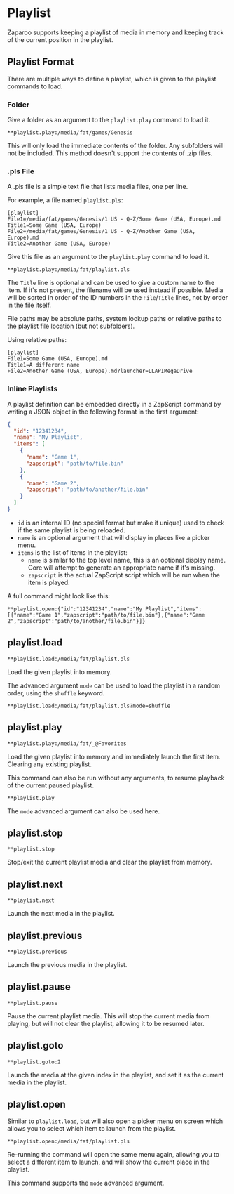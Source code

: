 # Playlist

Zaparoo supports keeping a playlist of media in memory and keeping track of the current position in the playlist.

## Playlist Format

There are multiple ways to define a playlist, which is given to the playlist commands to load.

### Folder

Give a folder as an argument to the `playlist.play` command to load it.

```
**playlist.play:/media/fat/games/Genesis
```

This will only load the immediate contents of the folder. Any subfolders will not be included. This method doesn't support the contents of .zip files.

### .pls File

A .pls file is a simple text file that lists media files, one per line.

For example, a file named `playlist.pls`:

```
[playlist]
File1=/media/fat/games/Genesis/1 US - Q-Z/Some Game (USA, Europe).md
Title1=Some Game (USA, Europe)
File2=/media/fat/games/Genesis/1 US - Q-Z/Another Game (USA, Europe).md
Title2=Another Game (USA, Europe)
```

Give this file as an argument to the `playlist.play` command to load it.

```
**playlist.play:/media/fat/playlist.pls
```

The `Title` line is optional and can be used to give a custom name to the item. If it's not present, the filename will be used instead if possible. Media will be sorted in order of the ID numbers in the `File`/`Title` lines, not by order in the file itself.

File paths may be absolute paths, system lookup paths or relative paths to the playlist file location (but not subfolders).

Using relative paths:

```
[playlist]
File1=Some Game (USA, Europe).md
Title1=A different name
File2=Another Game (USA, Europe).md?launcher=LLAPIMegaDrive
```

### Inline Playlists

A playlist definition can be embedded directly in a ZapScript command by writing a JSON object in the following format in the first argument:

```json
{
  "id": "12341234",
  "name": "My Playlist",
  "items": [
    {
      "name": "Game 1",
      "zapscript": "path/to/file.bin"
    },
    {
      "name": "Game 2",
      "zapscript": "path/to/another/file.bin"
    }
  ]
}
```

- `id` is an internal ID (no special format but make it unique) used to check if the same playlist is being reloaded.
- `name` is an optional argument that will display in places like a picker menu.
- `items` is the list of items in the playlist:
  - `name` is similar to the top level name, this is an optional display name. Core will attempt to generate an appropriate name if it's missing.
  - `zapscript` is the actual ZapScript script which will be run when the item is played. 

A full command might look like this:

```
**playlist.open:{"id":"12341234","name":"My Playlist","items":[{"name":"Game 1","zapscript":"path/to/file.bin"},{"name":"Game 2","zapscript":"path/to/another/file.bin"}]}
```

## playlist.load

```
**playlist.load:/media/fat/playlist.pls
```

Load the given playlist into memory.

The advanced argument `mode` can be used to load the playlist in a random order, using the `shuffle` keyword.

```
**playlist.load:/media/fat/playlist.pls?mode=shuffle
```

## playlist.play

```
**playlist.play:/media/fat/_@Favorites
```

Load the given playlist into memory and immediately launch the first item. Clearing any existing playlist.

This command can also be run without any arguments, to resume playback of the current paused playlist.

```
**playlist.play
```

The `mode` advanced argument can also be used here.

## playlist.stop

```
**playlist.stop
```

Stop/exit the current playlist media and clear the playlist from memory.

## playlist.next

```
**playlist.next
```

Launch the next media in the playlist.

## playlist.previous

```
**playlist.previous
```

Launch the previous media in the playlist.

## playlist.pause

```
**playlist.pause
```

Pause the current playlist media. This will stop the current media from playing, but will not clear the playlist, allowing it to be resumed later.

## playlist.goto

```
**playlist.goto:2
```

Launch the media at the given index in the playlist, and set it as the current media in the playlist.

## playlist.open

Similar to `playlist.load`, but will also open a picker menu on screen which allows you to select which item to launch from the playlist.

```
**playlist.open:/media/fat/playlist.pls
```

Re-running the command will open the same menu again, allowing you to select a different item to launch, and will show the current place in the playlist.

This command supports the `mode` advanced argument.
